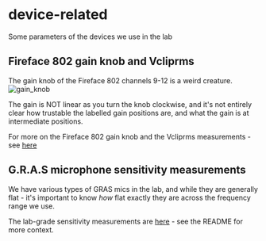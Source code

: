 # device-related
Some parameters of the devices we use in the lab

## Fireface 802 gain knob and Vcliprms
The gain knob of the Fireface 802 channels 9-12 is a weird creature.
![gain_knob](https://github.com/user-attachments/assets/1f82082b-7cf6-4239-91d6-34e1fdb6747f)

The gain is NOT linear as you turn the knob clockwise, and it's not entirely clear how trustable the labelled gain positions are, and what the gain is at intermediate positions. 

For more on the Fireface 802 gain knob and the Vcliprms measurements - see [here](gainknob_fireface802/estimating_Vclip_and_gain.pdf)

## G.R.A.S microphone sensitivity measurements
We have various types of GRAS mics in the lab, and while they are generally flat - it's important to know *how* flat exactly they are across the frequency range we use. 

The lab-grade sensitivity measurements are [here](gras_microphone_calibration_certificates/) - see the README for more context. 


